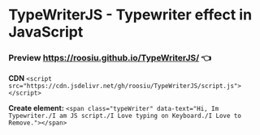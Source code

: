 # TypeWriterJS - Typewriter effect in JavaScript
### Preview https://roosiu.github.io/TypeWriterJS/  :point_left:
**CDN** `<script src="https://cdn.jsdelivr.net/gh/roosiu/TypeWriterJS/script.js"></script>`

**Create element:** `<span class="typeWriter" data-text="Hi, Im Typewriter./I am JS script./I Love typing on Keyboard./I Love to Remove."></span>`
